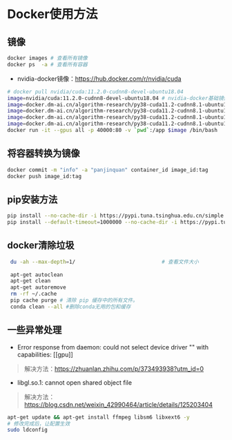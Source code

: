 # Docker使用方法

## 镜像


```bash
docker images # 查看所有镜像
docker ps  -a # 查看所有容器
```

- nvidia-docker镜像：https://hub.docker.com/r/nvidia/cuda

```bash
# docker pull nvidia/cuda:11.2.0-cudnn8-devel-ubuntu18.04
image=nvidia/cuda:11.2.0-cudnn8-devel-ubuntu18.04 # nvidia-docker基础镜像
image=docker.dm-ai.cn/algorithm-research/py38-cuda11.2-cudnn8.1-ubuntu18.04:base
image=docker.dm-ai.cn/algorithm-research/py38-cuda11.2-cudnn8.1-ubuntu18.04:torch1.8.1
image=docker.dm-ai.cn/algorithm-research/py38-cuda11.2-cudnn8.1-ubuntu18.04:torch1.8.1-trt8.2
image=docker.dm-ai.cn/algorithm-research/py38-cuda11.2-cudnn8.1-ubuntu18.04:torch1.8.1-trt8.4
docker run -it --gpus all -p 40000:80 -v `pwd`:/app $image /bin/bash
```

## 将容器转换为镜像

```bash
docker commit -m "info" -a "panjinquan" container_id image_id:tag
docker push image_id:tag
```

## pip安装方法

```bash
pip install --no-cache-dir -i https://pypi.tuna.tsinghua.edu.cn/simple opencv-python
pip install --default-timeout=1000000 --no-cache-dir -i https://pypi.tuna.tsinghua.edu.cn/simple opencv-python
```

## docker清除垃圾

```bash
 du -ah --max-depth=1/                            # 查看文件大小
 
 apt-get autoclean
 apt-get clean
 apt-get autoremove
 rm -rf ~/.cache
 pip cache purge # 清除 pip 缓存中的所有文件。
 conda clean --all #删除conda无用的包和缓存
```

## 一些异常处理

- Error response from daemon: could not select device driver "" with capabilities: [[gpu]]

> 解决方法：https://zhuanlan.zhihu.com/p/373493938?utm_id=0

- libgl.so.1: cannot open shared object file

> 解决方法：https://blog.csdn.net/weixin_42990464/article/details/125203404

```bash
apt-get update && apt-get install ffmpeg libsm6 libxext6 -y
# 修改完成后，让配置生效
sudo ldconfig
```

